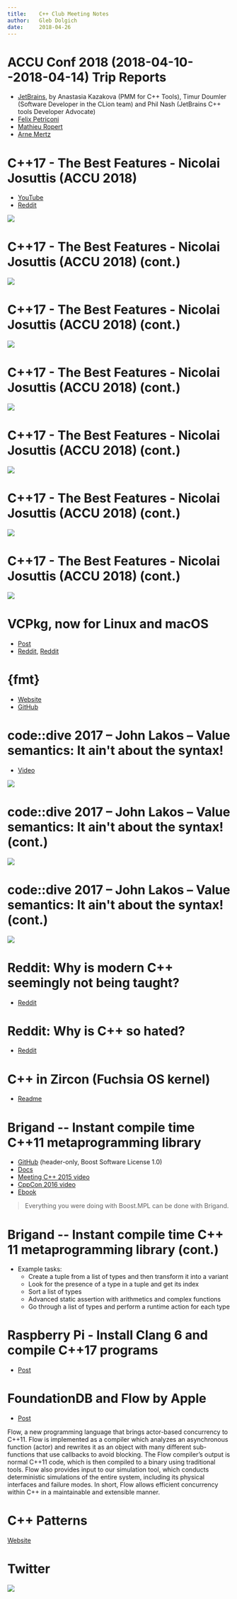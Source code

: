 ```yaml
---
title:    C++ Club Meeting Notes
author:   Gleb Dolgich
date:     2018-04-26
---
```


# ACCU Conf 2018 (2018-04-10--2018-04-14) Trip Reports

* [JetBrains](https://blog.jetbrains.com/clion/2018/04/accu-conf-2018-trip-report/), by Anastasia Kazakova (PMM for C++ Tools), Timur Doumler (Software Developer in the CLion team) and Phil Nash (JetBrains C++ tools Developer Advocate)
* [Felix Petriconi](https://petriconi.net/?p=242)
* [Mathieu Ropert](https://mropert.github.io/2018/04/20/accu_2018/)
* [Arne Mertz](https://arne-mertz.de/2018/04/accuconf-2018-trip-report/)

# C++17 - The Best Features - Nicolai Josuttis (ACCU 2018)

* [YouTube](https://www.youtube.com/watch?v=e2ZQyYr0Oi0)
* [Reddit](https://www.reddit.com/r/cpp/comments/8ddv9w/c17_the_best_features_nicolai_josuttis_accu_2018/)

![](img/josuttis-accu18-1-01.png)

# C++17 - The Best Features - Nicolai Josuttis (ACCU 2018) (cont.)

![](img/josuttis-accu18-1-02.png)

# C++17 - The Best Features - Nicolai Josuttis (ACCU 2018) (cont.)

![](img/josuttis-accu18-1-03.png)

# C++17 - The Best Features - Nicolai Josuttis (ACCU 2018) (cont.)

![](img/josuttis-accu18-1-04.png)

# C++17 - The Best Features - Nicolai Josuttis (ACCU 2018) (cont.)

![](img/josuttis-accu18-1-05.png)

# C++17 - The Best Features - Nicolai Josuttis (ACCU 2018) (cont.)

![](img/josuttis-accu18-1-06.png)

# C++17 - The Best Features - Nicolai Josuttis (ACCU 2018) (cont.)

![](img/josuttis-accu18-1-07.png)

# VCPkg, now for Linux and macOS

* [Post](https://blogs.msdn.microsoft.com/vcblog/2018/04/24/announcing-a-single-c-library-manager-for-linux-macos-and-windows-vcpkg/)
* [Reddit](https://www.reddit.com/r/programming/comments/8eoux3/microsoft_announces_a_c_library_manager_for_linux/), [Reddit](https://www.reddit.com/r/cpp/comments/8eumvj/my_love_for_c_has_been_revived_with_vcpkg_and/)

# {fmt}

* [Website](http://fmtlib.net/latest/index.html)
* [GitHub](https://github.com/fmtlib/fmt)

# code::dive 2017 – John Lakos – Value semantics: It ain't about the syntax!

* [Video](https://www.youtube.com/watch?v=AL9DBWdj-Pg)

![](img/val-sem-lakos235.png)

# code::dive 2017 – John Lakos – Value semantics: It ain't about the syntax! (cont.)

![](img/val-sem-lakos277.png)

# code::dive 2017 – John Lakos – Value semantics: It ain't about the syntax! (cont.)

![](img/val-sem-lakos586.png)

# Reddit: Why is modern C++ seemingly not being taught?

* [Reddit](https://www.reddit.com/r/cpp/comments/8evtgy/why_is_modern_c_seemingly_not_being_taught/)

# Reddit: Why is C++ so hated?

* [Reddit](https://www.reddit.com/r/cpp/comments/8bouu7/why_is_c_so_hated/)

# C++ in Zircon (Fuchsia OS kernel)

* [Readme](https://github.com/fuchsia-mirror/zircon/blob/master/docs/cxx.md)

# Brigand -- Instant compile time C++11 metaprogramming library

* [GitHub](https://github.com/edouarda/brigand) (header-only, Boost Software License 1.0)
* [Docs](https://github.com/edouarda/brigand/wiki)
* [Meeting C++ 2015 video](https://www.youtube.com/watch?v=B8XSDhWx7hY)
* [CppCon 2016 video](https://www.youtube.com/watch?v=ky0JdPh_LgE)
* [Ebook](http://www.oreilly.com/programming/free/practical-c-plus-plus-metaprogramming.csp)

> Everything you were doing with Boost.MPL can be done with Brigand.

# Brigand -- Instant compile time C++ 11 metaprogramming library (cont.)

* Example tasks:
    * Create a tuple from a list of types and then transform it into a variant
    * Look for the presence of a type in a tuple and get its index
    * Sort a list of types
    * Advanced static assertion with arithmetics and complex functions
    * Go through a list of types and perform a runtime action for each type

# Raspberry Pi - Install Clang 6 and compile C++17 programs

* [Post](https://solarianprogrammer.com/2018/04/22/raspberry-pi-raspbian-install-clang-compile-cpp-17-programs/)

# FoundationDB and Flow by Apple

* [Post](https://apple.github.io/foundationdb/flow.html)

Flow, a new programming language that brings actor-based concurrency to C++11. Flow is implemented as a compiler which analyzes an asynchronous function (actor) and rewrites it as an object with many different sub-functions that use callbacks to avoid blocking. The Flow compiler’s output is normal C++11 code, which is then compiled to a binary using traditional tools. Flow also provides input to our simulation tool, which conducts deterministic simulations of the entire system, including its physical interfaces and failure modes. In short, Flow allows efficient concurrency within C++ in a maintainable and extensible manner.

# C++ Patterns

[Website](https://cpppatterns.com/)

# Twitter

![](img/java-monitor.png)
